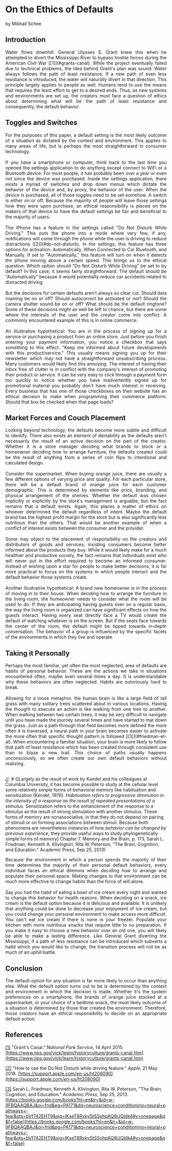 
# On the Ethics of Defaults
by Mikhail Schee

## Introduction

<div markdown=1 style="text-align: justify">
Water flows downhill. General Ulysses S. Grant knew this when he attempted to divert the Mississippi River to bypass hostile forces during the American Civil War <a name="ref1"></a>[[1]](#grants-canal). While the project eventually failed due to technical problems, the idea behind Grant's plan was sound. Water always follows the path of least resistance. If a new path of even less resistance is introduced, the water will naturally divert in that direction. This principle largely applies to people as well. Humans tend to use the means that requires the least effort to get to a desired ends. Thus, as new systems and environments are set up, the creators must face a question of ethics about determining what will be the path of least resistance and consequently, the default behavior. 
</div>

[//]: # ([footnote] That's not to say all actions are predetermined, but there is an inertia of change that must be overcome to choose other than the default. Everyone experiences times where the drive and will to do so are readily available, but those moments represent the exception to this general trend.)

## Toggles and Switches

<div markdown=1 style="text-align: justify">
For the purposes of this paper, a default setting is the most likely outcome of a situation as dictated by the context and environment. This applies to many areas of life, but is perhaps the most straightforward in consumer technology. 
<br><br>
If you have a smartphone or computer, think back to the last time you opened the settings application to do anything except connect to WiFi or a Bluetooth device. For most people, it has probably been over a year or even not since the device was purchased. Inside the settings application, there exists a myriad of switches and drop down menus which dictate the behavior of the device and, by proxy, the behavior of the user. When the device is purchased, all of those toggles need to be set somehow. A switch is either on or off. Because the majority of people will leave those settings how they were upon purchase, an ethical responsibility is placed on the makers of that device to have the default settings be fair and beneficial to the majority of users.
<br><br>
The iPhone has a feature in the settings called "Do Not Disturb While Driving." This puts the phone into a mode where very few, if any, notifications will come through the phone while the user is driving to reduce distractions <a name="ref2"></a>[[2]](#do-not-disturb). In the settings, this feature has three options for activation: Automatically, When Connected to Car Bluetooth, and Manually. If set to "Automatically," this feature will turn on when it detects the phone moving above a certain speed. This brings us to the ethical question: Which option should "Do Not Disturb While Driving" be set to by default? In this case, it seems fairly straightforward. The default should be "Automatically" because it would potentially reduce car accidents related to distracted driving.  
<br><br>
But the decisions for certain defaults aren't always so clear cut. Should data roaming be on or off? Should autocorrect be activated or not? Should the camera shutter sound be on or off? What should be the default ringtone? Some of these decisions might as well be left to chance, but there are some where the interests of the user and the creator come into conflict. A commonly encountered example of this is in online commerce.
<br><br>
An illustrative hypothetical: You are in the process of signing up for a service or purchasing a product from an online store. Just before you finish entering your payment information, you notice a checkbox that says something to this effect: "Keep me informed about future developments with this product/service." This usually means signing you up for their newsletter which may not have a straightforward unsubscribing process. Many customers would likely find this annoying. The interest of having their inbox free of clutter is in conflict with the company's interest of promoting their product or service. It can be very easy to click through a payment form too quickly to notice whether you have inadvertently signed up for promotional material you probably don't have much interest in receiving. Every business that has one of those checkboxes on their website has an ethical decision to make when programming their commerce platform: Should that box be checked when that page loads?
</div>

## Market Forces and Couch Placement

<div markdown=1 style="text-align: justify">
Looking beyond technology, the defaults become more subtle and difficult to identify. There also exists an element of deniability as the defaults aren't necessarily the result of an active decision on the part of the creator. Whether it is a store manager deciding what brands to stock or a homeowner deciding how to arrange furniture, the defaults created could be the result of anything from a series of coin flips to intentional and calculated design. 
<br><br>
Consider the supermarket. When buying orange juice, there are usually a few different options of varying price and quality. For each particular store, there will be a default brand of orange juice for each customer demographic. This is determined by elements like price, branding, and physical arrangement of the shelves. Whether the default was chosen implicitly or explicitly by the store's management is arguable, but the fact remains that a default exists. Again, this places a matter of ethics on whoever determined the default regardless of intent. Maybe the default brand has the highest profit margin for the store but is also significantly less nutritious than the others. That would be another example of when a conflict of interest exists between the consumer and the provider. 
<br><br>
Some may object to the placement of responsibility on the creators and distributors of goods and services, insisting consumers become better informed about the products they buy. While it would likely make for a much healthier and productive society, the fact remains that individuals exist who will never put in the effort required to become an informed consumer. Instead of wishing upon a star for people to make better decisions, it is far more practical to focus on the systems in which people interact and the default behavior those systems create. 
<br><br>
Another illustrative hypothetical: A brand new homeowner is in the process of moving in to their house. When deciding how to arrange the furniture in the living room, the homeowner needs to consider what the room will be used to do. If they are anticipating having guests over on a regular basis, the way the living room is organized can have significant effects on how the guests interact. Having every seat directly face a TV would create the default of watching whatever is on the screen. But if the seats face towards the center of the room, the default might be tipped towards in-depth conversation. The behavior of a group is influenced by the specific facets of the environments in which they live and operate. 
</div>

## Taking it Personally

<div markdown=1 style="text-align: justify">
Perhaps the most familiar, yet often the most neglected, area of defaults are habits of personal behavior. These are the actions we take in situations encountered often, maybe even several times a day. It is understandable why these behaviors are often neglected. Habits are notoriously hard to break. 
<br><br>
Allowing for a loose metaphor, the human brain is like a large field of tall grass with many solitary trees scattered about in various locations. Having the thought to execute an action is like walking from one tree to another. When walking between two certain trees, it may be very difficult to navigate until you have made the journey several times and have started to mat down the grass. Just as a path through that field becomes more defined the more often it is traversed, a neural path in your brain becomes easier to activate the more often that specific thought pattern is followed <a name="ref3"></a>[[3]](#friedman-et-al). When encountering a familiar situation, your brain is more likely to follow that path of least resistance which has been created through consistent use than to blaze a new trail. This choice of paths usually happens unconsciously, so we often create our own default behaviors without realizing.
<br><br>
</div>

[//]: # ([Largely as the result of work by Kandel and his colleagues at Columbia University, it has become possible to study at the cellular level some relatively simple forms of behavioral memory like habituation and sensitization (Kendel, 1976). *Habituation refers to progressive diminution in the intensity of a response as the result of repeated presentations of a stimulus.* Sensitization refers to the enhancement of the response to a stimulus as the result of strong stimulation with another stimulus. These forms of memory are nonassociative, in that they do not depend on pairing of stimuli or on forming associations between stimuli. Because both phenomena are nevertheless instances of how *behavior can be changed by previous experience*, they provide useful ways to study phylogenetically simple forms of memory] Chapter 7. Memory and the Brain, p. 173, Sarah L. Friedman, Kenneth A. Klivington, Rita W. Peterson, "The Brain, Cognition, and Education." Academic Press, Sep 25, 2013)

<div markdown=1 style="text-align: justify">
Because the environment in which a person spends the majority of their time determines the majority of their personal default behaviors, every individual faces an ethical dilemma when deciding how to arrange and populate their personal space. Making changes to that environment can be much more effective to change habits than the force of will alone. 
<br><br>
Say you had the habit of eating a bowl of ice cream every night and wanted to change this behavior for health reasons. When deciding on a snack, ice cream is the default option because it is delicious and available. It is unlikely that anything could be done to decrease your enjoyment of ice cream, but you could change your personal environment to make access more difficult. You can't eat ice cream if there is none in your freezer. Populate your kitchen with more nutritious snacks that require little to no preparation. If you make it easy to choose a new behavior over an old one, you will likely be able to make a lasting difference. Like General Grant diverting the Mississippi, if a path of less resistance can be introduced which subverts a habit which you would like to change, the transition process will not be as much of an uphill battle. 
</div>

## Conclusion

<div markdown=1 style="text-align: justify">
The default option for any situation is far more likely to occur than anything else. What the default option turns out to be is determined by the context and environment in which the decision is made. Whether it's the system preferences on a smartphone, the brands of orange juice stocked at a supermarket, or your choice of a bedtime snack, the most likely outcome of a situation is determined by those that created the environment. Therefore, those creators have an ethical responsibility to decide on an appropriate default action.
</div>

## References

<a name="grants-canal"></a>
[[1]](#ref1) "Grant's Canal." *National Park Service,* 14 April 2015. [https://www.nps.gov/vick/learn/historyculture/grants-canal.htm](https://www.nps.gov/vick/learn/historyculture/grants-canal.htm)

<a name="do-not-disturb"></a>
[[2]](#ref2) "How to use the Do Not Disturb while driving feature." *Apple,* 21 May 2018. [https://support.apple.com/en-us/ht208090](https://support.apple.com/en-us/ht208090)

<a name="friedman-et-al"></a>
[[3]](#ref3) Sarah L. Friedman, Kenneth A. Klivington, Rita W. Peterson, "The Brain, Cognition, and Education." *Academic Press,* Sep 25, 2013.
[https://books.google.com/books?hl=en&lr=&id=w-9FBQAAQBAJ&oi=fnd&pg=PA171&dq=neuroscience+conditioning+neural+pathways+-fear&ots=bVf742EHT9&sig=lKseT8RxkyStSSyhpAQ8iJQldk4#v=onepage&q&f=false](https://books.google.com/books?hl=en&lr=&id=w-9FBQAAQBAJ&oi=fnd&pg=PA171&dq=neuroscience+conditioning+neural+pathways+-fear&ots=bVf742EHT9&sig=lKseT8RxkyStSSyhpAQ8iJQldk4#v=onepage&q&f=false)
